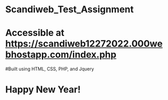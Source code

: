 # Scandiweb_Test_Assignment
# Accessible at https://scandiweb12272022.000webhostapp.com/index.php
#Built using HTML, CSS, PHP, and Jquery
# Happy New Year!
